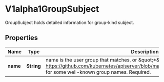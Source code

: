 

# V1alpha1GroupSubject

GroupSubject holds detailed information for group-kind subject.
## Properties

Name | Type | Description | Notes
------------ | ------------- | ------------- | -------------
**name** | **String** | name is the user group that matches, or \&quot;*\&quot; to match all user groups. See https://github.com/kubernetes/apiserver/blob/master/pkg/authentication/user/user.go for some well-known group names. Required. | 



